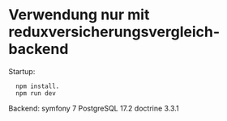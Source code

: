 # Verwendung nur mit reduxversicherungsvergleich-backend

Startup:
      
      npm install.
      npm run dev

Backend: symfony 7
         PostgreSQL 17.2
         doctrine 3.3.1  
        
